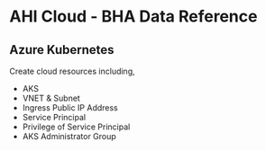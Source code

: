 # AHI Cloud - BHA Data Reference

## Azure Kubernetes

Create cloud resources including,
- AKS
- VNET & Subnet
- Ingress Public IP Address
- Service Principal
- Privilege of Service Principal
- AKS Administrator Group
